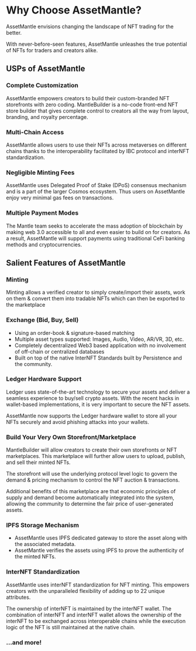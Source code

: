 # Why Choose AssetMantle?

AssetMantle envisions changing the landscape of NFT trading for the better.

With never-before-seen features, AssetMantle unleashes the true potential of NFTs for traders and creators alike.

## USPs of AssetMantle

### Complete Customization

AssetMantle empowers creators to build their custom-branded NFT storefronts with zero coding. MantleBuilder is a no-code front-end NFT store builder that gives complete control to creators all the way from layout, branding, and royalty percentage.

### Multi-Chain Access

AssetMantle allows users to use their NFTs across metaverses on different chains thanks to the interoperability facilitated by IBC protocol and interNFT standardization.

### Negligible Minting Fees

AssetMantle uses Delegated Proof of Stake (DPoS) consensus mechanism and is a part of the larger Cosmos ecosystem. Thus users on AssetMantle enjoy very minimal gas fees on transactions.

### Multiple Payment Modes

The Mantle team seeks to accelerate the mass adoption of blockchain by making web 3.0 accessible to all and even easier to build on for creators. As a result, AssetMantle will support payments using traditional CeFi banking methods and cryptocurrencies. 

## Salient Features of AssetMantle

### **Minting**

Minting allows a verified creator to simply create/import their assets, work on them & convert them into tradable NFTs which can then be exported to the marketplace

### **Exchange (Bid, Buy, Sell)**

- Using an order-book & signature-based matching
- Multiple asset types supported: Images, Audio, Video, AR/VR, 3D, etc.
- Completely decentralized Web3 based application with no involvement of off-chain or centralized databases
- Built on top of the native InterNFT Standards built by Persistence and the community.

### **Ledger Hardware Support**

Ledger uses state-of-the-art technology to secure your assets and deliver a seamless experience to buy/sell crypto assets. With the recent hacks in wallet-based implementations, it is very important to secure the NFT assets.

AssetMantle now supports the Ledger hardware wallet to store all your NFTs securely and avoid phishing attacks into your wallets.

### **Build Your Very Own Storefront/Marketplace**

MantleBuilder will allow creators to create their own storefronts or NFT marketplaces. This marketplace will further allow users to upload, publish, and sell their minted NFTs.

The storefront will use the underlying protocol level logic to govern the demand & pricing mechanism to control the NFT auction & transactions.

Additional benefits of this marketplace are that economic principles of supply and demand become automatically integrated into the system, allowing the community to determine the fair price of user-generated assets.

### IPFS **Storage Mechanism**

- AssetMantle uses IPFS dedicated gateway to store the asset along with the associated metadata.
- AssetMantle verifies the assets using IPFS to prove the authenticity of the minted NFTs.

### InterNFT Standardization

AssetMantle uses interNFT standardization for NFT minting. This empowers creators with the unparalleled flexibility of adding up to 22 unique attributes.

The ownership of interNFT is maintained by the interNFT wallet. The combination of interNFT and interNFT wallet allows the ownership of the interNFT to be exchanged across interoperable chains while the execution logic of the NFT is still maintained at the native chain.

### ...and more!